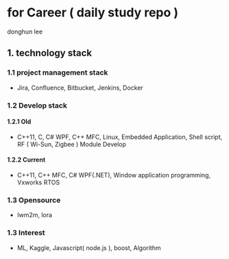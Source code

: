 # for Career ( daily study repo ) 
donghun lee 

## 1. technology stack

### 1.1 project management stack
- Jira, Confluence, Bitbucket, Jenkins, Docker 

### 1.2 Develop stack 
#### 1.2.1 Old 
- C++11, C, C# WPF, C++ MFC, Linux, Embedded Application, Shell script, RF ( Wi-Sun, Zigbee ) Module Develop
#### 1.2.2 Current 
- C++11, C++ MFC, C# WPF(.NET), Window application programming, Vxworks RTOS

### 1.3 Opensource 
- lwm2m, lora

### 1.3 Interest
- ML, Kaggle, Javascript( node.js ), boost, Algorithm 
